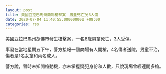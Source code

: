 ```yaml
---
layout: post
title: 美國亞拉巴馬州商場槍擊案　男童死亡另3人傷
date: 2020-07-04 11:40:55.000000000 +08:00
categories: rss
---
```


美國亞拉巴馬州胡佛市發生槍擊案，一名8歲男童死亡，3人受傷。

事發在當地星期五下午，警方接報一個商場有人開槍，4名傷者送院，男童不治，傷者是1名女童和兩名成人。

警方說，暫時未知開槍動機，亦未掌握疑犯身份和人數，只說現場曾經連開多槍。
